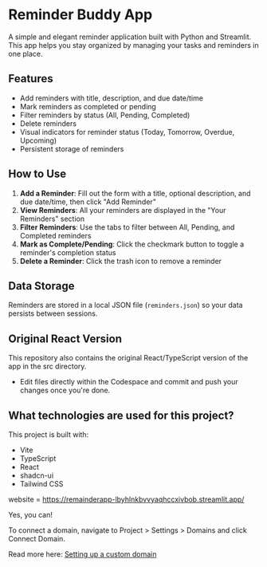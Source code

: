 # Reminder Buddy App

A simple and elegant reminder application built with Python and Streamlit. This app helps you stay organized by managing your tasks and reminders in one place.

## Features

- Add reminders with title, description, and due date/time
- Mark reminders as completed or pending
- Filter reminders by status (All, Pending, Completed)
- Delete reminders
- Visual indicators for reminder status (Today, Tomorrow, Overdue, Upcoming)
- Persistent storage of reminders

## How to Use

1. **Add a Reminder**: Fill out the form with a title, optional description, and due date/time, then click "Add Reminder"
2. **View Reminders**: All your reminders are displayed in the "Your Reminders" section
3. **Filter Reminders**: Use the tabs to filter between All, Pending, and Completed reminders
4. **Mark as Complete/Pending**: Click the checkmark button to toggle a reminder's completion status
5. **Delete a Reminder**: Click the trash icon to remove a reminder

## Data Storage

Reminders are stored in a local JSON file (`reminders.json`) so your data persists between sessions.

## Original React Version

This repository also contains the original React/TypeScript version of the app in the src directory.
- Edit files directly within the Codespace and commit and push your changes once you're done.

## What technologies are used for this project?

This project is built with:

- Vite
- TypeScript
- React
- shadcn-ui
- Tailwind CSS

website = https://remainderapp-lbyhlnkbvvyaqhccxivbob.streamlit.app/




Yes, you can!

To connect a domain, navigate to Project > Settings > Domains and click Connect Domain.

Read more here: [Setting up a custom domain](https://docs.lovable.dev/tips-tricks/custom-domain#step-by-step-guide)
